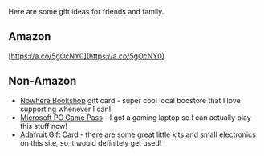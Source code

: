 Here are some gift ideas for friends and family.

## Amazon

[https://a.co/5gOcNY0](https://a.co/5gOcNY0)

## Non-Amazon

- [Nowhere Bookshop](https://www.nowherebookshop.com/) gift card - super cool local boostore that I love supporting whenever I can!
- [Microsoft PC Game Pass](https://www.xbox.com/en-us/games/store/pc-game-pass/cfq7ttc0kgq8?icid=XboxSubscriptionCat_CC2_PCGP) - I got a gaming laptop so I can actually play this stuff now!
- [Adafruit Gift Card](https://www.adafruit.com/category/14) - there are some great little kits and small electronics on this site, so it would definitely get used!
